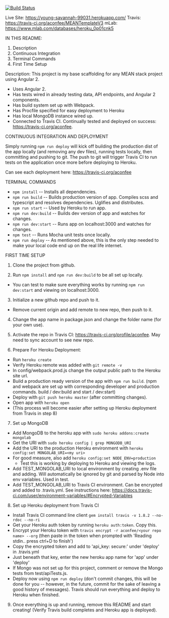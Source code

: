[![Build Status](https://travis-ci.org/aconfee/MEANTemplateV3.svg?branch=master)](https://travis-ci.org/aconfee/MEANTemplateV3)

Live Site: https://young-savannah-99031.herokuapp.com/
Travis: https://travis-ci.org/aconfee/MEANTemplateV3
mLab: https://www.mlab.com/databases/heroku_0p01cnk5

IN THIS README:
  1. Description
  2. Continuous Integration
  3. Terminal Commands
  4. First Time Setup

Description:
This project is my base scaffolding for any MEAN stack project using Angular 2.
- Uses Angular 2.
- Has tests wired in already testing data, API endpoints, and Angular 2 components.
- Has build system set up with Webpack.
- Has Procfile specified for easy deployment to Heroku
- Has local MongoDB instance wired up.
- Connected to Travis CI. Continually tested and deployed on success: https://travis-ci.org/aconfee.

CONTINUOUS INTEGRATION AND DEPLOYMENT

Simply running `npm run deploy` will kick off building the production dist of the app locally (and removing any dev files), running tests locally, then committing and pushing to git. The push to git will trigger Travis CI to run tests on the application once more before deploying to Heroku.

Can see each deployment here: https://travis-ci.org/aconfee

TERMINAL COMMANDS

- `npm install` -- Installs all dependencies.
- `npm run build` -- Builds production version of app. Compiles scss and typescript and resolves dependencies. Uglifies and distributes.
- `npm run start` -- Used by Heroku to run app.
- `npm run dev:build` -- Builds dev version of app and watches for changes.
- `npm run dev:start` -- Runs app on localhost:3000 and watches for changes.
- `npm test` -- Runs Mocha unit tests once locally.
- `npm run deploy` -- As mentioned above, this is the only step needed to make your local code end up on the real life internet.


FIRST TIME SETUP

1. Clone the project from github.

2. Run `npm install` and `npm run dev:build` to be all set up locally.
  - You can test to make sure everything works by running `npm run dev:start` and viewing on localhost:3000.

3. Initialize a new github repo and push to it.
  - Remove current origin and add remote to new repo, then push to it.

4. Change the app name in package.json and change the folder name (for your own use).

5. Activate the repo in Travis CI: https://travis-ci.org/profile/aconfee. May need to sync account to see new repo.

6. Prepare For Heroku Deployment:
  - Run `heroku create`
  - Verify Heroku remote was added with `git remote -v`
  - In config/webpack.prod.js change the output public path to the Heroku site url.
  - Build a production ready version of the app with `npm run build`. (npm and webpack are set up with corresponding developer and production commands. build / dev:build and start / dev:start)
  - Deploy with `git push heroku master` (after committing changes).
  - Open app with `heroku open`
  - (This process will become easier after setting up Heroku deployment from Travis in step 8)

7. Set up MongoDB
  - Add MongoDB to the heroku app with `sudo heroku addons:create mongolab`
  - Get the URI with `sudo heroku config | grep MONGODB_URI`
  - Add the URI to the production Heroku environment with `heroku config:set MONGOLAB_URI=<my uri>`
  - For good measure, also add `heroku config:set NODE_ENV=production`
    - Test this is working by deploying to Heroku and viewing the logs.
  - Add TEST_MONGOLAB_URI to local environment by creating .env file and adding. Will automatically be ignored by git and parsed by Node into env variables. Used in test.
  - Add TEST_MONGOLAB_URI to Travis CI environment. Can be encrypted and added to .travis.yml. See instructions here: https://docs.travis-ci.com/user/environment-variables/#Encrypted-Variables

8. Set up Heroku deployment from Travis CI
  - Install Travis CI command line client `gem install travis -v 1.8.2 --no-rdoc --no-ri`
  - Get your Heroku auth token by running `heroku auth:token`. Copy this.
  - Encrypt your Heroku token with `travis encrypt -r aconfee/<your repo name> --org` (then paste in the token when prompted with 'Reading stdin.. press ctrl+D to finish')
  - Copy the encrypted token and add to 'api_key: secure:' under 'deploy' in .travis.yml
  - Just beneath that key, enter the new heroku app name for 'app' under 'deploy'
  - If Mongo was not set up for this project, comment or remove the Mongo tests from test/apiTests.js.
  - Deploy now using `npm run deploy` (don't commit changes, this will be done for you -- however, in the future, commit for the sake of leaving a good history of messages). Travis should run everything and deploy to Heroku when finished.

9. Once everything is up and running, remove this README and start creating! (Verify Travis build completes and Heroku app is deployed).
